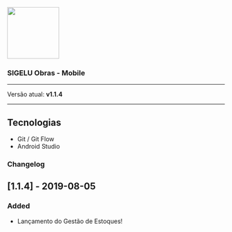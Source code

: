 <img src="https://prnt.sc/lzo1b8" width="120">

### SIGELU Obras - Mobile
---

Versão atual: **v1.1.4**

---

## Tecnologias
- Git / Git Flow
- Android Studio

### Changelog
## [1.1.4] - 2019-08-05
### Added
- Lançamento do Gestão de Estoques!